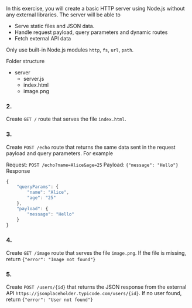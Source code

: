 In this exercise, you will create a basic HTTP server using Node.js without any external libraries. The server will be able to

- Serve static files and JSON data.
- Handle request payload, query parameters and dynamic routes
- Fetch external API data

Only use built-in Node.js modules `http`, `fs`, `url`, `path`.

Folder structure

- server
  - server.js
  - index.html
  - image.png

### 2.

Create `GET /` route that serves the file `index.html`.

### 3.

Create `POST /echo` route that returns the same data sent in the request payload and query parameters. For example

Request: `POST /echo?name=Alice&age=25`
Payload: `{"message": "Hello"}`
Response

```js
{
    "queryParams": {
        "name": "Alice",
        "age": "25"
    },
    "payload": {
        "message": "Hello"
    }
}
```

### 4.

Create `GET /image` route that serves the file `image.png`. If the file is missing, return `{"error": "Image not found"}`

### 5.

Create `POST /users/{id}` that returns the JSON response from the external API `https://jsonplaceholder.typicode.com/users/{id}`. If no user found, return `{"error": "User not found"}`
